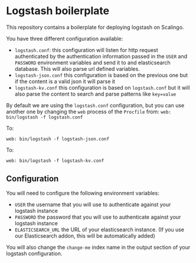 # Logstash boilerplate

This repository contains a boilerplate for deploying logstash on Scalingo.

You have three different configuration available:

* `logstash.conf`: this configuration will listen for http request
  authenticated by the authentication information passed in the `USER` and
  `PASSWORD` environment variables and send it to and elasticsearch database.
  This will also parse url defined variables.
* `logstash-json.conf` this configuration is based on the previous one but if
  the content is a valid json it will parse it
* `logstash-kv.conf` this configuration is based on `logstash.conf` but it will
  also parse the content to search and parse patterns like `key=value`

By default we are using the `logstash.conf` configuration, but you can use
another one by changing the `web` process of the `Procfile` from: ``` web:
bin/logstash -f logstash.conf ```

To:
```
web: bin/logstash -f logstash-json.conf
```

To:
```
web: bin/logstash -f logstash-kv.conf
```

## Configuration

You will need to configure the following environment variables:

* `USER` the username that you will use to authenticate against your logstash
  instance
* `PASSWORD` the password that you will use to authenticate against your
  logstash instance
* `ELASTICSEARCH_URL` the URL of your elasticsearch instance. (If you use our
  Elasticsearch addon, this will be automatically added)

You will also change the `change-me` index name in the output section of your
logstash configuration.
